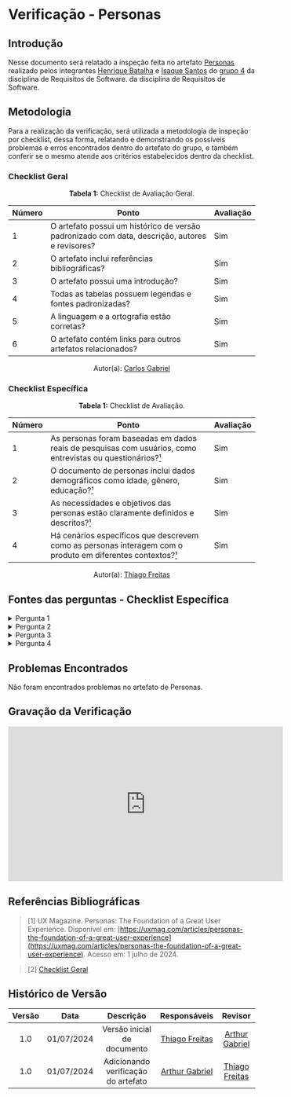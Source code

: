 # Verificação - Personas

## Introdução

Nesse documento será relatado a inspeção feita no artefato [Personas](https://github.com/Requisitos-de-Software/2024.1-Gov.br/blob/main/docs/Personas/Personas.md) realizado pelos integrantes [Henrique Batalha](https://github.com/HeBatalha) e [Isaque Santos](https://github.com/IsaqueSH) do [grupo 4](https://github.com/Requisitos-de-Software/2024.1-Gov.br) da disciplina de Requisitos de Software. da disciplina de Requisitos de Software.

## Metodologia

Para a realização da verificação, será utilizada a metodologia de inspeção por checklist, dessa forma, relatando e demonstrando os possíveis problemas e erros encontrados dentro do artefato do grupo, e também conferir se o mesmo atende aos critérios estabelecidos dentro da checklist.

### Checklist Geral

<font><p style="text-align: center">**Tabela 1:** Checklist de Avaliação Geral.</p></font>

| Número  | Ponto                                                                                                           | Avaliação         |
|-----|----------------------------------------------------------------------------------------------------------------------|------------------|
| 1   | O artefato possui um histórico de versão padronizado com data, descrição, autores e revisores?                       |         Sim         |
| 2   | O artefato inclui referências bibliográficas?                                                                        |         Sim         |
| 3   | O artefato possui uma introdução?                                                                                   |          Sim        |
| 4   | Todas as tabelas possuem legendas e fontes padronizadas?                                                             |         Sim         |
| 5  | A linguagem e a ortografia estão corretas?                                                                           |          Sim        |
| 6  | O artefato contém links para outros artefatos relacionados?                                                           |         Sim         |

<div align="center">Autor(a): <a href="https://github.com/TheCarlosRamos">Carlos Gabriel</a></div>

### Checklist Específica


<font><p style="text-align: center">**Tabela 1:** Checklist de Avaliação.</p></font>

| Número | Ponto                                                                                                  | Avaliação         |
|--------|--------------------------------------------------------------------------------------------------------|------------------|
| 1      | As personas foram baseadas em dados reais de pesquisas com usuários, como entrevistas ou questionários?[¹](#ref1) |   Sim            |
| 2      | O documento de personas inclui dados demográficos como idade, gênero, educação?[¹](#ref1)                 |           Sim    |
| 3      | As necessidades e objetivos das personas estão claramente definidos e descritos?[¹](#ref1)                       |    Sim           |
| 4      | Há cenários específicos que descrevem como as personas interagem com o produto em diferentes contextos?[¹](#ref1) |   Sim            |

<div align="center">Autor(a): <a href="https://github.com/thiagorfreitas">Thiago Freitas</a></div> 

## Fontes das perguntas - Checklist Específica

</details>
<details><summary>Pergunta 1</summary>
<img src="assets/verificacao/personas_pergunta1_ref.png" alt="ref" width="700"/>
</details>

</details>
<details><summary>Pergunta 2</summary>
<img src="assets/verificacao/personas_pergunta2_ref.png" alt="ref" width="700"/>
</details>

</details>
<details><summary>Pergunta 3</summary>
<img src="assets/verificacao/personas_pergunta3_ref.png" alt="ref" width="700"/>
</details>

</details>
<details><summary>Pergunta 4</summary>
<img src="assets/verificacao/personas_pergunta4_ref.png" alt="ref" width="700"/>
</details>


## Problemas Encontrados

Não foram encontrados problemas no artefato de Personas.

## Gravação da Verificação

<iframe width="560" height="315" src="https://www.youtube.com/embed/6jZTsXcF0LY?si=BfmCNrNl6fV5ISg6" title="YouTube video player" frameborder="0" allow="accelerometer; autoplay; clipboard-write; encrypted-media; gyroscope; picture-in-picture; web-share" referrerpolicy="strict-origin-when-cross-origin" allowfullscreen></iframe>

## Referências Bibliográficas


<a id="ref1"></a>

<a id="ref2"></a>

> [1] UX Magazine. Personas: The Foundation of a Great User Experience. Disponível em: [https://uxmag.com/articles/personas-the-foundation-of-a-great-user-experience](https://uxmag.com/articles/personas-the-foundation-of-a-great-user-experience). Acesso em: 1 julho de 2024.

> [2] [Checklist Geral](verificacao/grupo_4/verificacao_grupo4.md#metodologia)


## Histórico de Versão
| Versão | Data       | Descrição                                   | Responsáveis                                                                               | Revisor                                      |
| :----: | :--------: | :-----------------------------------------: | :----------------------------------------------------------------------------------------: | :------------------------------------------: |
|  1.0	|01/07/2024|	Versão inicial de documento	|[Thiago Freitas](https://github.com/thiagorfreitas) |[Arthur Gabriel](https://github.com/Caio-bergbjj) |
|  1.0	|01/07/2024|	Adicionando verificação do artefato |[Arthur Gabriel](https://github.com/Caio-bergbjj) | [Thiago Freitas](https://github.com/thiagorfreitas) |
